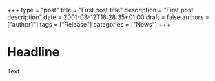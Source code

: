 +++
type = "post"
title = "First post title"
description = "First post description"
date = 2001-03-12T18:28:35+01:00
draft = false
authors = ["author1"]
tags = ["Release"]
categories = ["News"]
+++

# Headline
Text

